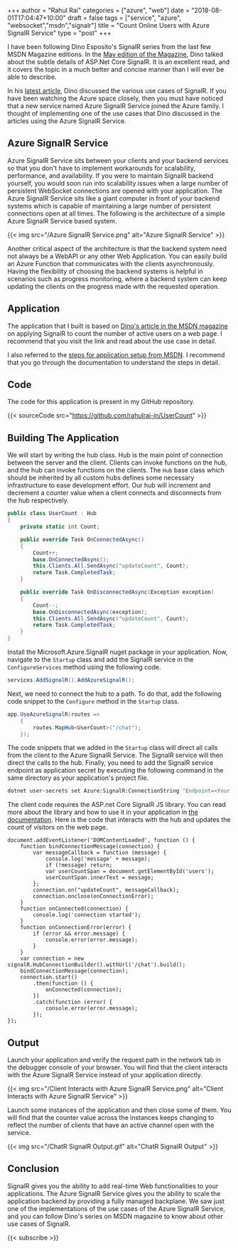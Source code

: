 ﻿+++
author = "Rahul Rai"
categories = ["azure", "web"]
date = "2018-08-01T17:04:47+10:00"
draft = false
tags = ["service", "azure", "websocket","msdn","signalr"]
title = "Count Online Users with Azure SignalR Service"
type = "post"
+++

I have been following Dino Esposito's SignalR series from the last few MSDN Magazine editions. In the [May edition of the Magazine](https://msdn.microsoft.com/en-us/magazine/mt846655), Dino talked about the subtle details of ASP.Net Core SignalR. It is an excellent read, and it covers the topic in a much better and concise manner than I will ever be able to describe.

In his [latest article](https://msdn.microsoft.com/magazine/mt847189?MC=Vstudio&MC=WebDev&MC=MobileDev&MC=ASPNET&f=255&MSPPError=-2147217396), Dino discussed the various use cases of SignalR. If you have been watching the Azure space closely, then you must have noticed that a new service named Azure SignalR Service joined the Azure family. I thought of implementing one of the use cases that Dino discussed in the articles using the Azure SignalR Service.

## Azure SignalR Service
Azure SignalR Service sits between your clients and your backend services so that you don't have to implement workarounds for scalability, performance, and availability. If you were to maintain SignalR backend yourself, you would soon run into scalability issues when a large number of persistent WebSocket connections are opened with your application. The Azure SignalR Service sits like a giant computer in front of your backend systems which is capable of maintaining a large number of persistent connections open at all times. The following is the architecture of a simple Azure SignalR Service based system.

{{< img src="/Azure SignalR Service.png" alt="Azure SignalR Service" >}}

Another critical aspect of the architecture is that the backend system need not always be a WebAPI or any other Web Application. You can easily build an Azure Function that communicates with the clients asynchronously. Having the flexibility of choosing the backend systems is helpful in scenarios such as progress monitoring, where a backend system can keep updating the clients on the progress made with the requested operation.

## Application
The application that I built is based on [Dino's article in the MSDN magazine](https://msdn.microsoft.com/magazine/mt847189?MC=Vstudio&MC=WebDev&MC=MobileDev&MC=ASPNET&f=255&MSPPError=-2147217396) on applying SignalR to count the number of active users on a web page. I recommend that you visit the link and read about the use case in detail.

I also referred to the [steps for application setup from MSDN](https://docs.microsoft.com/en-us/azure/azure-signalr/signalr-quickstart-dotnet-core). I recommend that you go through the documentation to understand the steps in detail.

## Code
The code for this application is present in my GitHub repository.

{{< sourceCode src="https://github.com/rahulrai-in/UserCount" >}}

## Building The Application
We will start by writing the hub class. Hub is the main point of connection between the server and the client. Clients can invoke functions on the hub, and the hub can invoke functions on the clients. The `Hub` base class which should be inherited by all custom hubs defines some necessary infrastructure to ease development effort. Our hub will increment and decrement a counter value when a client connects and disconnects from the hub respectively.

~~~CS
public class UserCount : Hub
{
    private static int Count;

    public override Task OnConnectedAsync()
    {
        Count++;
        base.OnConnectedAsync();
        this.Clients.All.SendAsync("updateCount", Count);
        return Task.CompletedTask;
    }

    public override Task OnDisconnectedAsync(Exception exception)
    {
        Count--;
        base.OnDisconnectedAsync(exception);
        this.Clients.All.SendAsync("updateCount", Count);
        return Task.CompletedTask;
    }
}
~~~

Install the Microsoft.Azure.SignalR nuget package in your application. Now, navigate to the `Startup` class and add the SignalR service in the `ConfigureServices` method using the following code.

~~~CS
services.AddSignalR().AddAzureSignalR();
~~~

Next, we need to connect the hub to a path. To do that, add the following code snippet to the `Configure` method in the `Startup` class.

~~~CS
app.UseAzureSignalR(routes =>
    {
        routes.MapHub<UserCount>("/chat");
    });
~~~

The code snippets that we added in the `Startup` class will direct all calls from the client to the Azure SignalR Service. The SignalR service will then direct the calls to the hub. Finally, you need to add the SignalR service endpoint as application secret by executing the following command in the same directory as your application's project file.

~~~BASH
dotnet user-secrets set Azure:SignalR:ConnectionString "Endpoint=<Your endpoint>;AccessKey=<Your access key>;"    
~~~

The client code requires the ASP.net Core SignalR JS library. You can read more about the library and how to use it in your application in [the documentation](https://docs.microsoft.com/en-us/aspnet/core/signalr/javascript-client). Here is the code that interacts with the hub and updates the count of visitors on the web page.

~~~JS
document.addEventListener('DOMContentLoaded', function () {
    function bindConnectionMessage(connection) {
        var messageCallback = function (message) {
            console.log('message' + message);
            if (!message) return;
            var userCountSpan = document.getElementById('users');
            userCountSpan.innerText = message;
        };
        connection.on("updateCount", messageCallback);
        connection.onclose(onConnectionError);
    }
    function onConnected(connection) {
        console.log('connection started');
    }
    function onConnectionError(error) {
        if (error && error.message) {
            console.error(error.message);
        }
    }
    var connection = new signalR.HubConnectionBuilder().withUrl('/chat').build();
    bindConnectionMessage(connection);
    connection.start()
        .then(function () {
            onConnected(connection);
        })
        .catch(function (error) {
            console.error(error.message);
        });
});
~~~

## Output
Launch your application and verify the request path in the network tab in the debugger console of your browser. You will find that the client interacts with the Azure SignalR Service instead of your application directly.

{{< img src="/Client Interacts with Azure SignalR Service.png" alt="Client Interacts with Azure SignalR Service" >}}

Launch some instances of the application and then close some of them. You will find that the counter value across the instances keeps changing to reflect the number of clients that have an active channel open with the service.

{{< img src="/ChatR SignalR Output.gif" alt="ChatR SignalR Output" >}}

## Conclusion
SignalR gives you the ability to add real-time Web functionalities to your applications. The Azure SignalR Service gives you the ability to scale the application backend by providing a fully managed backplane. We saw just one of the implementations of the use cases of the Azure SignalR Service, and you can follow Dino's series on MSDN magazine to know about other use cases of SignalR.

{{< subscribe >}}
